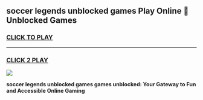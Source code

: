 
## soccer legends unblocked games Play Online 👋 Unblocked Games
<h3>
<a href="https://premium.freeplayer.one?title=soccer_legends_unblocked_games&ref=19F">CLICK TO PLAY</a></h3>
<hr>

<h3>
<a href="https://premium.freeplayer.one?title=soccer_legends_unblocked_games&ref=19F">CLICK 2 PLAY</a>
  
</h3>

<a href="https://premium.freeplayer.one?title=soccer_legends_unblocked_games&ref=19F"><img src="https://clearcache.store/games.png"></a>


**soccer legends unblocked games games unblocked: Your Gateway to Fun and Accessible Online Gaming**
